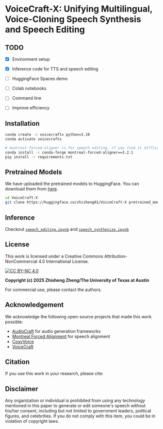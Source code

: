 # VoiceCraft-X: Unifying Multilingual, Voice-Cloning Speech Synthesis and Speech Editing

## TODO
- [x] Environment setup
- [x] Inference code for TTS and speech editing
- [ ] HuggingFace Spaces demo
- [ ] Colab notebooks
- [ ] Command line
- [ ] Improve efficiency


## Installation
```bash
conda create -n voicecraftx python=3.10
conda activate voicecraftx

# montreal-forced-aligner is for speech editing, if you find it difficult to install, you can ignore it.
conda install -c conda-forge montreal-forced-aligner==3.2.1 
pip install -r requirements.txt
```

## Pretrained Models
We have uploaded the pretrained models to HuggingFace. You can download them from [here](https://huggingface.co/zhisheng01/VoiceCraft-X).
```bash
cd VoiceCraft-X
git clone https://huggingface.co/zhisheng01/VoiceCraft-X pretrained_models
```

## Inference
Checkout [`speech_editing.ipynb`](./src/speech_editing.ipynb) and [`speech_synthesize.ipynb`](./src/speech_synthesize.ipynb)


## License
This work is licensed under a Creative Commons Attribution-NonCommercial 4.0 International License.

[![CC BY-NC 4.0](https://img.shields.io/badge/License-CC%20BY--NC%204.0-lightgrey.svg)](http://creativecommons.org/licenses/by-nc/4.0/)

**Copyright (c) 2025 Zhisheng Zheng/The University of Texas at Austin**

For commercial use, please contact the authors.

## Acknowledgement
We acknowledge the following open-source projects that made this work possible:
- [AudioCraft](https://github.com/facebookresearch/audiocraft) for audio generation frameworks
- [Montreal Forced Alignment](https://montreal-forced-aligner.readthedocs.io/en/latest/) for speech alignment
- [CosyVoice](https://github.com/FunAudioLLM/CosyVoice)
- [VoiceCraft](https://github.com/jasonppy/VoiceCraft)

## Citation
If you use this work in your research, please cite:


## Disclaimer
Any organization or individual is prohibited from using any technology mentioned in this paper to generate or edit someone's speech without his/her consent, including but not limited to government leaders, political figures, and celebrities. If you do not comply with this item, you could be in violation of copyright laws.